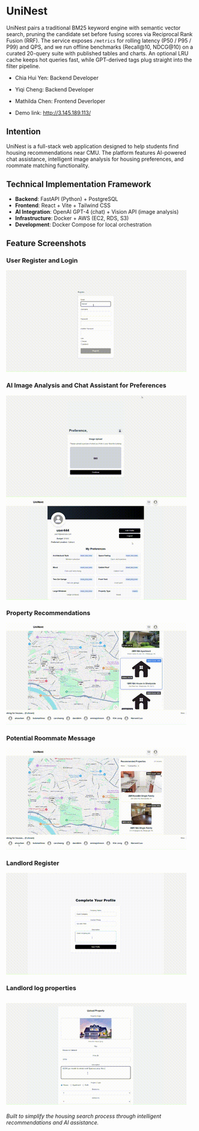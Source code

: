 # UniNest

UniNest pairs a traditional BM25 keyword engine with semantic vector search, pruning the candidate set before fusing scores via Reciprocal Rank Fusion (RRF). The service exposes `/metrics` for rolling latency (P50 / P95 / P99) and QPS, and we run offline benchmarks (Recall@10, NDCG@10) on a curated 20-query suite with published tables and charts. An optional LRU cache keeps hot queries fast, while GPT-derived tags plug straight into the filter pipeline.

- Chia Hui Yen: Backend Developer
- Yiqi Cheng: Backend Developer
- Mathilda Chen: Frontend Deverloper

- Demo link: http://3.145.189.113/

## Intention
UniNest is a full-stack web application designed to help students find housing recommendations near CMU. The platform features AI-powered chat assistance, intelligent image analysis for housing preferences, and roommate matching functionality.

## Technical Implementation Framework
- **Backend**: FastAPI (Python) + PostgreSQL
- **Frontend**: React + Vite + Tailwind CSS
- **AI Integration**: OpenAI GPT-4 (chat) + Vision API (image analysis)
- **Infrastructure**: Docker + AWS (EC2, RDS, S3)
- **Development**: Docker Compose for local orchestration

## Feature Screenshots
### User Register and Login
![User Register Feature](demo-recording/register.gif)

### AI Image Analysis and Chat Assistant for Preferences
![Chat Feature](demo-recording/ai-preference.gif)
![User Preference Result](demo-recording/user-preference.gif)

### Property Recommendations
![Recommendations](demo-recording/recommendation.gif)

### Potential Roommate Message
![Roommate Matching](demo-recording/message.gif)

### Landlord Register
![Landlord Register](demo-recording/landlord-register.gif)

### Landlord log properties
![Log Properties](demo-recording/log-properties.gif)
---

*Built to simplify the housing search process through intelligent recommendations and AI assistance.*
